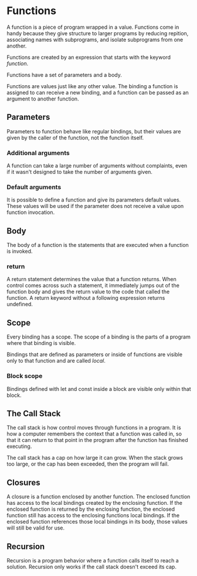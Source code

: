# Functions

A function is a piece of program wrapped in a value. Functions come in handy
because they give structure to larger programs by reducing repition, associating
names with subprograms, and isolate subprograms from one another.

Functions are created by an expression that starts with the keyword *function*.

Functions have a set of parameters and a body.

Functions are values just like any other value. The binding a function is assigned to
can receive a new binding, and a function can be passed as an argument to another function.

## Parameters

Parameters to function behave like regular bindings, but their values are given by the
caller of the function, not the function itself.

### Additional arguments

A function can take a large number of arguments without complaints, even if it wasn't
designed to take the number of arguments given.

### Default arguments

It is possible to define a function and give its parameters default values. These values
will be used if the parameter does not receive a value upon function invocation.

## Body

The body of a function is the statements that are executed when a function is invoked.

### return

A return statement determines the value that a function returns. When control comes
across such a statement, it immediately jumps out of the function body and gives
the return value to the code that called the function. A return keyword without a
following expression returns undefined.

## Scope

Every binding has a scope. The scope of a binding is the parts of a program where that
binding is visible. 

Bindings that are defined as parameters or inside of functions are visible only to
that function and are called *local*.

### Block scope

Bindings defined with let and const inside a block are visible only within that block.

## The Call Stack

The call stack is how control moves through functions in a program. It is how a computer
remembers the context that a function was called in, so that it can return to that point
in the program after the function has finished executing.

The call stack has a cap on how large it can grow. When the stack grows too large, or the
cap has been exceeded, then the program will fail.

## Closures

A closure is a function enclosed by another function. The enclosed function has access to the
local bindings created by the enclosing function. If the enclosed function is returned by the
enclosing function, the enclosed function still has access to the enclosing functions local
bindings. If the enclosed function references those local bindings in its body, those values
will still be valid for use.

## Recursion

Recursion is a program behavior where a function calls itself to reach a solution. Recursion
only works if the call stack doesn't exceed its cap.